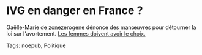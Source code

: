 # IVG en danger en France ?

Gaëlle-Marie de [zonezerogene](http://www.zonezerogene.com) dénonce des manœuvres pour détourner la loi sur l'avortement. [Les femmes doivent avoir le choix.](http://www.sos-ivg.net)

Tags: noepub, Politique